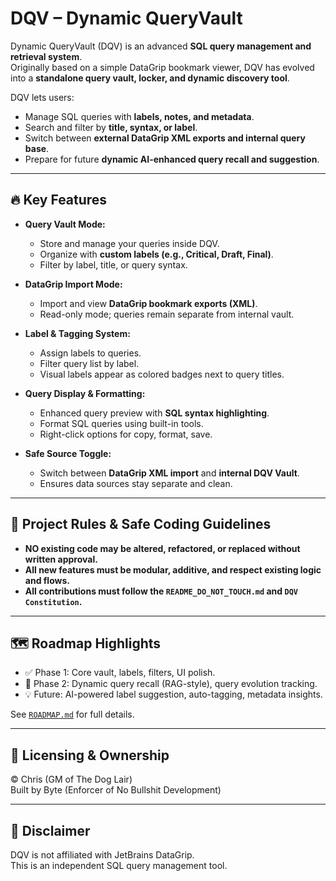 # DQV – Dynamic QueryVault

Dynamic QueryVault (DQV) is an advanced **SQL query management and retrieval system**.  
Originally based on a simple DataGrip bookmark viewer, DQV has evolved into a **standalone query vault, locker, and dynamic discovery tool**.

DQV lets users:
- Manage SQL queries with **labels, notes, and metadata**.
- Search and filter by **title, syntax, or label**.
- Switch between **external DataGrip XML exports and internal query base**.
- Prepare for future **dynamic AI-enhanced query recall and suggestion**.

---

## 🔥 Key Features
- **Query Vault Mode:**
  - Store and manage your queries inside DQV.
  - Organize with **custom labels (e.g., Critical, Draft, Final)**.
  - Filter by label, title, or query syntax.

- **DataGrip Import Mode:**
  - Import and view **DataGrip bookmark exports (XML)**.
  - Read-only mode; queries remain separate from internal vault.

- **Label & Tagging System:**
  - Assign labels to queries.
  - Filter query list by label.
  - Visual labels appear as colored badges next to query titles.

- **Query Display & Formatting:**
  - Enhanced query preview with **SQL syntax highlighting**.
  - Format SQL queries using built-in tools.
  - Right-click options for copy, format, save.

- **Safe Source Toggle:**
  - Switch between **DataGrip XML import** and **internal DQV Vault**.
  - Ensures data sources stay separate and clean.

---

## 🚨 Project Rules & Safe Coding Guidelines
- **NO existing code may be altered, refactored, or replaced without written approval.**
- **All new features must be modular, additive, and respect existing logic and flows.**
- **All contributions must follow the `README_DO_NOT_TOUCH.md` and `DQV Constitution`.**

---

## 🗺 Roadmap Highlights
- ✅ Phase 1: Core vault, labels, filters, UI polish.
- 🚀 Phase 2: Dynamic query recall (RAG-style), query evolution tracking.
- 💡 Future: AI-powered label suggestion, auto-tagging, metadata insights.

See [`ROADMAP.md`](ROADMAP.md) for full details.

---

## 📂 Licensing & Ownership
© Chris (GM of The Dog Lair)  
Built by Byte (Enforcer of No Bullshit Development)

---

## 📣 Disclaimer
DQV is not affiliated with JetBrains DataGrip.  
This is an independent SQL query management tool.

